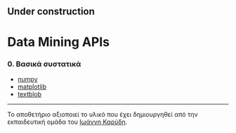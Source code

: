 ## Under construction

# Data Mining APIs

### 0. Βασικά συστατικά
* [numpy](https://numpy.org/)
* [matplotlib](https://matplotlib.org/)
* [textblob](https://textblob.readthedocs.io/en/dev/)

---

Το αποθετήριο αξιοποιεί το υλικό που έχει δημιουργηθεί από την εκπαιδευτική ομάδα του [Ιωάννη Καρύδη](https://github.com/ioanniskarydis).
